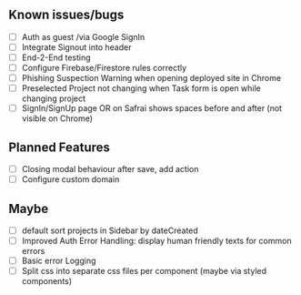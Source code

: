 ## Known issues/bugs

- [ ] Auth as guest /via Google SignIn
- [ ] Integrate Signout into header
- [ ] End-2-End testing
- [ ] Configure Firebase/Firestore rules correctly
- [ ] Phishing Suspection Warning when opening deployed site in Chrome
- [ ] Preselected Project not changing when Task form is open while changing project
- [ ] SignIn/SignUp page OR on Safrai shows spaces before and after (not visible on Chrome)

## Planned Features

- [ ] Closing modal behaviour after save, add action
- [ ] Configure custom domain

## Maybe

- [ ] default sort projects in Sidebar by dateCreated
- [ ] Improved Auth Error Handling: display human friendly texts for common errors
- [ ] Basic error Logging
- [ ] Split css into separate css files per component (maybe via styled components)
